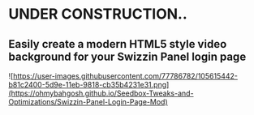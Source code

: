 # UNDER CONSTRUCTION..

## Easily create a modern HTML5 style video background for your Swizzin Panel login page

![https://user-images.githubusercontent.com/77786782/105615442-b81c2400-5d9e-11eb-9818-cb35b4231e31.png](https://ohmybahgosh.github.io/Seedbox-Tweaks-and-Optimizations/Swizzin-Panel-Login-Page-Mod)
